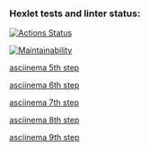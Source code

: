 ### Hexlet tests and linter status:
[![Actions Status](https://github.com/closertoreal/python-project-49/actions/workflows/hexlet-check.yml/badge.svg)](https://github.com/closertoreal/python-project-49/actions)

[![Maintainability](https://api.codeclimate.com/v1/badges/a6cc2edafa0b4c95cb10/maintainability)](https://codeclimate.com/github/closertoreal/python-project-49/maintainability)

[asciinema 5th step](https://asciinema.org/a/OS6uT7xbTTRs4ak5CLlbK8HdV)

[asciinema 6th step](https://asciinema.org/a/dE7Ek4YyxutpnMmd8wOhFAGGP)

[asciinema 7th step](https://asciinema.org/a/8UinL7sEUbIhdKugrX9UADxhI)

[asciinema 8th step](https://asciinema.org/a/LBgH7SnnJpLx2kheuVuuf4gM0)

[asciinema 9th step](https://asciinema.org/a/4EnO2ICaAaOndmfyLUTQUSoi0)
